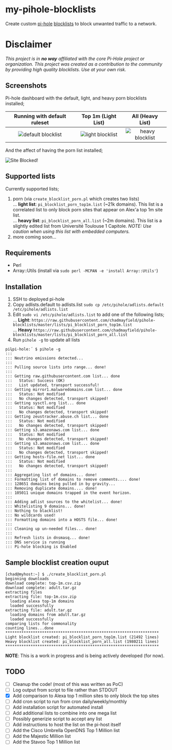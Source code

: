 # my-pihole-blocklists

Create custom [pi-hole](https://pi-hole.net/) [blocklists](https://github.com/pi-hole/pi-hole/wiki/Customising-sources-for-ad-lists#block-more-than-advertisements) to block unwanted traffic to a network.

# Disclaimer
*This project is in **no way** affiliated with the core Pi-Hole project or organization. This project was created as a contribution to the community by providing high quality blocklists. Use at your own risk.*

## Screenshots
Pi-hole dashboard with the default, light, and heavy porn blocklists installed;

| Running with default ruleset | Top 1m (Light List) | All (Heavy List) |
| :--------------------------: | :------------------:| :---------------:|
| ![default blocklist](http://i.imgur.com/Nq9vCM7.png) | ![light blocklist](http://i.imgur.com/vA3YWjp.png) | ![heavy blocklist](http://i.imgur.com/7e8xpUl.png) |

And the affect of having the porn list installed;

![Site Blocked!](http://i.imgur.com/uzBFPxI.png)

## Supported lists

Currently supported lists;
1. porn (via `create_blocklist_porn.pl` which creates two lists)<br />
... **light list**: `pi_blocklist_porn_top1m.list` (~21k domains). This list is a correlated list to only block porn sites that appear on Alex'a top 1m site list.<br />
... **heavy list**: `pi_blocklist_porn_all.list` (~2m domains). This list is a slightly edited list from Université Toulouse 1 Capitole.  _NOTE: Use caution when using this list with embedded computers._<br />
2. more coming soon...

## Requirements
* Perl
* Array::Utils (install via `sudo perl -MCPAN -e 'install Array::Utils'`)

## Installation
1. SSH to deployed pi-hole
2. Copy adlists.default to adlists.list `sudo cp /etc/pihole/adlists.default /etc/pihole/adlists.list`
3. Edit `sudo vi /etc/pihole/adlists.list` to add one of the following lists;<br />
... **Light**: `https://raw.githubusercontent.com/chadmayfield/pihole-blocklists/master/lists/pi_blocklist_porn_top1m.list`<br />
... **Heavy** `https://raw.githubusercontent.com/chadmayfield/pihole-blocklists/master/lists/pi_blocklist_porn_all.list`<br />
4. Run `pihole -g` to update all lists
```
pi¾pi-hole:´ $ pihole -g
:::
::: Neutrino emissions detected...
:::
::: Pulling source lists into range... done!
:::
::: Getting raw.githubusercontent.com list... done
:::   Status: Success (OK)
:::   List updated, transport successful!
::: Getting mirror1.malwaredomains.com list... done
:::   Status: Not modified
:::   No changes detected, transport skipped!
::: Getting sysctl.org list... done
:::   Status: Not modified
:::   No changes detected, transport skipped!
::: Getting zeustracker.abuse.ch list... done
:::   Status: Not modified
:::   No changes detected, transport skipped!
::: Getting s3.amazonaws.com list... done
:::   Status: Not modified
:::   No changes detected, transport skipped!
::: Getting s3.amazonaws.com list... done
:::   Status: Not modified
:::   No changes detected, transport skipped!
::: Getting hosts-file.net list... done
:::   Status: Not modified
:::   No changes detected, transport skipped!
::: 
::: Aggregating list of domains... done!
::: Formatting list of domains to remove comments.... done!
::: 128651 domains being pulled in by gravity...
::: Removing duplicate domains.... done!
::: 105011 unique domains trapped in the event horizon.
:::
::: Adding adlist sources to the whitelist... done!
::: Whitelisting 9 domains... done!
::: Nothing to blacklist!
::: No wildcards used!
::: Formatting domains into a HOSTS file... done!
:::
::: Cleaning up un-needed files... done!
:::
::: Refresh lists in dnsmasq... done!
::: DNS service is running
::: Pi-hole blocking is Enabled
```

## Sample blocklist creation ouput 

```
[chad@myhost:~] $ ./create_blocklist_porn.pl 
beginning downloads
download complete: top-1m.csv.zip
download complete: adult.tar.gz
extracting files
extracting file: top-1m.csv.zip
  loading alexa top-1m domains
  loaded successfully
extracting file: adult.tar.gz
  loading domains from adult.tar.gz
  loaded successfully
comparing lists for commonality
counting lines...done
*******************************************************************
Light blocklist created: pi_blocklist_porn_top1m.list (21492 lines)
Heavy blocklist created: pi_blocklist_porn_all.list (1980211 lines)
*******************************************************************
```

**NOTE**: This is a work in progress and is being actively developed (for now).

## TODO
- [ ] Cleanup the code! (most of this was written as PoC)
- [ ] Log output from script to file rather than STDOUT
- [X] Add comparison to Alexa top 1 million sites to only block the top sites
- [ ] Add cron script to run from cron daily/weekly/monthly
- [ ] Add installation script for automated install
- [ ] Add additional lists to combine into one mega list
- [ ] Possibly generizie script to accept any list
- [ ] Add instructions to host the list on the pi-host itself
- [ ] Add the Cisco Umbrella OpenDNS Top 1 Million list
- [ ] Add the Majestic Million list
- [ ] Add the Stavoo Top 1 Million list
